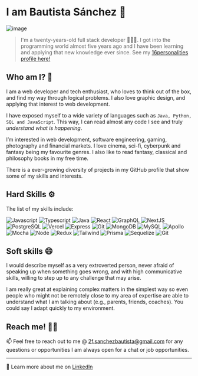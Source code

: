 
#  I am Bautista Sánchez 🥳

![image](https://github.com/bautt-s/bautt-s/assets/109627713/f57135a8-712a-44c6-807c-f8482674358d)


> I'm a twenty-years-old full stack developer 👨🏽‍💻. I got into the programming world almost five years ago and I have been learning and applying that new knowledge ever since. See my [16personalities profile here!](https://www.16personalities.com/profiles/3ede20010c15e)

##  Who am I? 🤔
I am a web developer and tech enthusiast, who loves to think out of the box, and find my way through logical problems. I also love graphic design, and applying that interest to web development.

I have exposed myself to a wide variety of languages such as `Java, Python, SQL and JavaScript`. This way, I can read almost any code I see and truly _understand what is happening_.

I’m interested in web development, software engineering, gaming, photography and financial markets. I love cinema, sci-fi, cyberpunk and fantasy being my favourite genres. I also like to read fantasy, classical and philosophy books in my free time.

There is a ever-growing diversity of projects in my GitHub profile that show some of my skills and interests.

## Hard Skills ⚙️
The list of my skills include:
<p>
  <img src='https://img.shields.io/badge/JavaScript-323330?style=for-the-badge&logo=javascript&logoColor=F7DF1E' alt='Javascript'/>
  <img src='https://img.shields.io/badge/TypeScript-007ACC?style=for-the-badge&logo=typescript&logoColor=white' alt='Typescript'/>
  <img src='https://img.shields.io/badge/Java-FA7343?style=for-the-badge&logo=ava&logoColor=white' alt='Java'/>
  <img src='https://img.shields.io/badge/React-20232A?style=for-the-badge&logo=react&logoColor=61DAFB' alt='React'/>
  <img src='https://img.shields.io/badge/GraphQl-E10098?style=for-the-badge&logo=graphql&logoColor=white' alt='GraphQL'/>
  <img src='https://img.shields.io/badge/next.js-000000?style=for-the-badge&logo=nextdotjs&logoColor=white' alt='NextJS'/>
  <img src='https://img.shields.io/badge/PostgreSQL-316192?style=for-the-badge&logo=postgresql&logoColor=white' alt='PostgreSQL'/>
  <img src='https://img.shields.io/badge/Vercel-000000?style=for-the-badge&logo=vercel&logoColor=white' alt='Vercel' />
  <img src='https://img.shields.io/badge/Express.js-000000?style=for-the-badge&logo=express&logoColor=white' alt='Express' />
  <img src='https://img.shields.io/badge/GIT-E44C30?style=for-the-badge&logo=git&logoColor=white' alt='Git' />
  <img src='https://img.shields.io/badge/MongoDB-4EA94B?style=for-the-badge&logo=mongodb&logoColor=white' alt='MongoDB' />
  <img src='https://img.shields.io/badge/MySQL-005C84?style=for-the-badge&logo=mysql&logoColor=white' alt='MySQL' />
  <img src='https://img.shields.io/badge/Apollo%20GraphQL-311C87?&style=for-the-badge&logo=Apollo%20GraphQL&logoColor=white' alt='Apollo' />
  <img src='https://img.shields.io/badge/Mocha-8D6748?style=for-the-badge&logo=Mocha&logoColor=white' alt='Mocha' />
  <img src='https://img.shields.io/badge/Node.js-339933?style=for-the-badge&logo=nodedotjs&logoColor=white' alt='Node' />
  <img src='https://img.shields.io/badge/Redux-593D88?style=for-the-badge&logo=redux&logoColor=white' alt='Redux' />
  <img src='https://img.shields.io/badge/Tailwind_CSS-38B2AC?style=for-the-badge&logo=tailwind-css&logoColor=white' alt='Tailwind' />
  <img src='https://img.shields.io/badge/Prisma-3982CE?style=for-the-badge&logo=Prisma&logoColor=white' alt='Prisma' />
  <img src='https://img.shields.io/badge/Sequelize-52B0E7?style=for-the-badge&logo=Sequelize&logoColor=white' alt='Sequelize' />
  <img src='https://img.shields.io/badge/GIT-E44C30?style=for-the-badge&logo=git&logoColor=white' alt='Git' />
</p>

##  Soft skills 😄

I would describe myself as a very extroverted person, never afraid of speaking up when something goes wrong, and with high communicative skills, willing to step up to any challenge that may arise.

I am really great at explaining complex matters in the simplest way so even people who might not be remotely close to my area of expertise are able to understand what I am talking about (e.g., parents, friends, coaches). You could say I adapt quickly to my environment.

##  Reach me! ✍🏽

📫 Feel free to reach out to me @ 2f.sanchezbautista@gmail.com for any questions or opportunities I am always open for a chat or job opportunities.

---
🎯 Learn more about me on [LinkedIn](https://www.linkedin.com/in/baut-s/)
